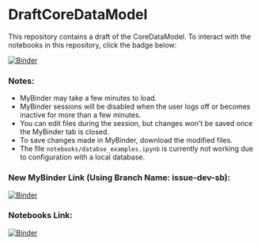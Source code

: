 # DraftCoreDataModel

This repository contains a draft of the CoreDataModel. To interact with the notebooks in this repository, click the badge below:

[![Binder](https://mybinder.org/badge_logo.svg)](https://mybinder.org/v2/gh/InformaticsGenomicMedicine/DraftCoreDataModel.git/dev-sb)

### Notes:

- MyBinder may take a few minutes to load.
- MyBinder sessions will be disabled when the user logs off or becomes inactive for more than a few minutes.
- You can edit files during the session, but changes won't be saved once the MyBinder tab is closed.
- To save changes made in MyBinder, download the modified files.
- The file `notebooks/databse_examples.ipynb` is currently not working due to configuration with a local database.

### New MyBinder Link (Using Branch Name: issue-dev-sb):

[![Binder](https://mybinder.org/badge_logo.svg)](https://mybinder.org/v2/gh/InformaticsGenomicMedicine/DraftCoreDataModel/issue-dev-sb)

### Notebooks Link:

[![Binder](https://mybinder.org/badge_logo.svg)](https://mybinder.org/v2/gh/InformaticsGenomicMedicine/DraftCoreDataModel/issue-dev-sb?urlpath=https%3A%2F%2Fgithub.com%2FInformaticsGenomicMedicine%2FDraftCoreDataModel%2Ftree%2Fissue-dev-sb%2Fnotebooks)
